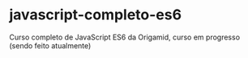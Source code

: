 # javascript-completo-es6
Curso completo de JavaScript ES6 da Origamid, curso em progresso (sendo feito atualmente)
